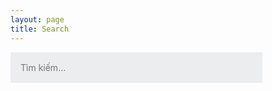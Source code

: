```yaml
---
layout: page
title: Search
---
```


<style>
	#search-container {
	    max-width: 100%;
	}

	input[type=text] {
	  font-size: normal;
	  outline: none;
	  padding: 1rem;
          background: rgb(236, 237, 238);
	  width: 80%;
		-webkit-appearance: none;
		font-family: inherit;
		font-size: 100%;
		border: none;
	}
	#results-container {
		margin: .5rem 0;
	}
</style>

<!-- Html Elements for Search -->
<div id="search-container">
<input type="text" id="search-input" placeholder="Tìm kiếm...">
<ol id="results-container"></ol>
</div>

<!-- Script pointing to search-script.js -->
<script src="/search.js" type="text/javascript"></script>

<!-- Configuration -->
<script type="text/javascript">
SimpleJekyllSearch({
  searchInput: document.getElementById('search-input'),
  resultsContainer: document.getElementById('results-container'),
  json: '/search.json',
  searchResultTemplate: '<li><a href="{url}">{title}</a></li>',
  noResultsText: 'Không tìm thấy bài viết!',
  limit: 10,
  fuzzy: false,
  exclude: ['Welcome']
})
</script>

